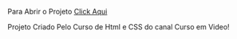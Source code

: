 Para Abrir o Projeto <a href="https://kevindevdbs.github.io/projeto-social/">Click Aqui</a>

Projeto Criado Pelo Curso de Html e CSS do  canal Curso em Video!
 
